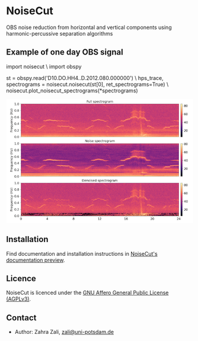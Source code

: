 # NoiseCut
OBS noise reduction from horizontal and vertical components using harmonic-percussive
separation algorithms

## Example of one day OBS signal

import noisecut \\
import obspy

st = obspy.read('D10.DO.HH4..D.2012.080.000000') \\
hps_trace, spectrograms = noisecut.noisecut(st[0], ret_spectrograms=True) \\
noisecut.plot_noisecut_spectrograms(*spectrograms)

![network architecture](Example-spectrograms.png)

## Installation

Find documentation and installation instructions in [NoiseCut's documentation
preview](https://NoiseCut.org/doc).

## Licence

NoiseCut is licenced under the [GNU Affero General Public License
(AGPLv3)](LICENSE).

## Contact

* Author: Zahra Zali, zali@uni-potsdam.de
